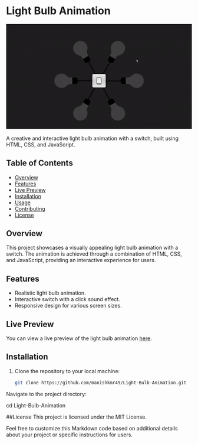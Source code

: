 # Light Bulb Animation

![Light Bulb Animation](screenshot.gif)

A creative and interactive light bulb animation with a switch, built using HTML, CSS, and JavaScript.

## Table of Contents

- [Overview](#overview)
- [Features](#features)
- [Live Preview](#live-preview)
- [Installation](#installation)
- [Usage](#usage)
- [Contributing](#contributing)
- [License](#license)

## Overview

This project showcases a visually appealing light bulb animation with a switch. The animation is achieved through a combination of HTML, CSS, and JavaScript, providing an interactive experience for users.

## Features

- Realistic light bulb animation.
- Interactive switch with a click sound effect.
- Responsive design for various screen sizes.

## Live Preview

You can view a live preview of the light bulb animation [here](https://light-bulb-animation-by-manishkmr49.netlify.app/).

## Installation

1. Clone the repository to your local machine:

   ```bash
   git clone https://github.com/manishkmr49/Light-Bulb-Animation.git

Navigate to the project directory:

cd Light-Bulb-Animation

##License
This project is licensed under the MIT License.

Feel free to customize this Markdown code based on additional details about your project or specific instructions for users.

